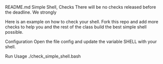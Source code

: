 README.md
Simple Shell, Checks
There will be no checks released before the deadline. We strongly

Here is an example on how to check your shell. Fork this repo and add more checks to help you and the rest of the class build the best simple shell possible.

Configuration
Open the file config and update the variable SHELL with your shell.

Run
Usage ./check_simple_shell.bash
